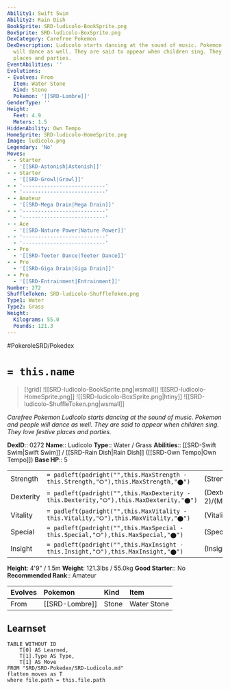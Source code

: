 ```yaml
---
Ability1: Swift Swim
Ability2: Rain Dish
BookSprite: SRD-ludicolo-BookSprite.png
BoxSprite: SRD-ludicolo-BoxSprite.png
DexCategory: Carefree Pokemon
DexDescription: Ludicolo starts dancing at the sound of music. Pokemon and people
  will dance as well. They are said to appear when children sing. They love festive
  places and parties.
EventAbilities: ''
Evolutions:
- Evolves: From
  Item: Water Stone
  Kind: Stone
  Pokemon: '[[SRD-Lombre]]'
GenderType: ''
Height:
  Feet: 4.9
  Meters: 1.5
HiddenAbility: Own Tempo
HomeSprite: SRD-ludicolo-HomeSprite.png
Image: ludicolo.png
Legendary: 'No'
Moves:
- - Starter
  - '[[SRD-Astonish|Astonish]]'
- - Starter
  - '[[SRD-Growl|Growl]]'
- - '---------------------------'
  - '---------------------------'
- - Amateur
  - '[[SRD-Mega Drain|Mega Drain]]'
- - '---------------------------'
  - '---------------------------'
- - Ace
  - '[[SRD-Nature Power|Nature Power]]'
- - '---------------------------'
  - '---------------------------'
- - Pro
  - '[[SRD-Teeter Dance|Teeter Dance]]'
- - Pro
  - '[[SRD-Giga Drain|Giga Drain]]'
- - Pro
  - '[[SRD-Entrainment|Entrainment]]'
Number: 272
ShuffleToken: SRD-ludicolo-ShuffleToken.png
Type1: Water
Type2: Grass
Weight:
  Kilograms: 55.0
  Pounds: 121.3
---
```


#PokeroleSRD/Pokedex

# `= this.name`

> [!grid]
> ![[SRD-ludicolo-BookSprite.png|wsmall]]
> ![[SRD-ludicolo-HomeSprite.png]]
> ![[SRD-ludicolo-BoxSprite.png|htiny]]
> ![[SRD-ludicolo-ShuffleToken.png|wsmall]]


*Carefree Pokemon*
*Ludicolo starts dancing at the sound of music. Pokemon and people will dance as well. They are said to appear when children sing. They love festive places and parties.*

**DexID**:: 0272
**Name**:: Ludicolo
**Type**:: Water / Grass
**Abilities**:: [[SRD-Swift Swim|Swift Swim]] / [[SRD-Rain Dish|Rain Dish]] ([[SRD-Own Tempo|Own Tempo]])
**Base HP**:: 5

|           |                                                                                        |                                          |
| --------- | -------------------------------------------------------------------------------------- | ---------------------------------------- |
| Strength  | `= padleft(padright("",this.MaxStrength - this.Strength,"⭘"),this.MaxStrength,"⬤")`    | (Strength::2)/(MaxStrength::5)   |
| Dexterity | `= padleft(padright("",this.MaxDexterity - this.Dexterity,"⭘"),this.MaxDexterity,"⬤")` | (Dexterity:: 2)/(MaxDexterity::5) |
| Vitality  | `= padleft(padright("",this.MaxVitality - this.Vitality,"⭘"),this.MaxVitality,"⬤")`    | (Vitality::2)/(MaxVitality::5)   |
| Special   | `= padleft(padright("",this.MaxSpecial - this.Special,"⭘"),this.MaxSpecial,"⬤")`       | (Special::2)/(MaxSpecial::5)     |
| Insight   | `= padleft(padright("",this.MaxInsight - this.Insight,"⭘"),this.MaxInsight,"⬤")`       | (Insight::3)/(MaxInsight::6)     |

**Height**: 4'9" / 1.5m
**Weight**: 121.3lbs / 55.0kg
**Good Starter**:: No
**Recommended Rank**:: Amateur

| Evolves   | Pokemon        | Kind   | Item        |
|:----------|:---------------|:-------|:------------|
| From      | [[SRD-Lombre]] | Stone  | Water Stone |

## Learnset

```dataview
TABLE WITHOUT ID
    T[0] AS Learned,
    T[1].Type AS Type,
    T[1] AS Move
FROM "SRD/SRD-Pokedex/SRD-Ludicolo.md"
flatten moves as T
where file.path = this.file.path
```
